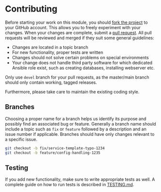 # Contributing

<!--
A roadmap of this project is located at https://github.com/Icinga/ansible-icinga2/milestones. Please consider
this roadmap when you start contributing to the project.
-->

Before starting your work on this module, you should [fork the project] to your GitHub account. This allows you to
freely experiment with your changes. When your changes are complete, submit a [pull request]. All pull requests will be
reviewed and merged if they suit some general guidelines:

- Changes are located in a topic branch
- For new functionality, proper tests are written
- Changes should not solve certain problems on special environments
- Your change does not handle third party software for which dedicated Ansible role exist, such as creating databases, installing webserver etc.

Only use `devel` branch for your pull requests, as the master/main branch should only contain working, tagged releases.

Furthermore, please take care to maintain the existing coding style.

## Branches

Choosing a proper name for a branch helps us identify its purpose and possibly find an associated bug or feature.
Generally a branch name should include a topic such as `fix` or `feature` followed by a description and an issue number
if applicable. Branches should have only changes relevant to a specific issue.

```bash
git checkout -b fix/service-template-typo-1234
git checkout -b feature/config-handling-1235
```

## Testing

If you add new functionality, make sure to write appropriate tests as well. A complete guide on how to run tests is
described in [TESTING.md](TESTING.md).

[fork the project]: https://help.github.com/articles/fork-a-repo/
[pull request]: https://help.github.com/articles/using-pull-requests/

